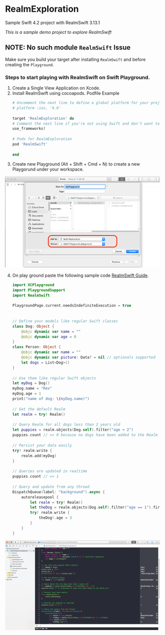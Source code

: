 # RealmExploration
Sample Swift 4.2 project with RealmSwift 3.13.1

*This is a sample demo project to explore RealmSwift*


## NOTE: No such module `RealmSwift` Issue 

Make sure you build your target after installing `RealmSwift` and before creating the `Playground`.
 
### Steps to start  playing with RealmSwift on Swift Playground.

1. Create a Single View Application on Xcode.
2. Install RealmSwift using cocoapods. Podfile Example
    ```ruby
    # Uncomment the next line to define a global platform for your project
    # platform :ios, '9.0'

    target 'RealmExploration' do
    # Comment the next line if you're not using Swift and don't want to use dynamic frameworks
    use_frameworks!
  
    # Pods for RealmExploration 
    pod 'RealmSwift'
    
    end
    ```
3. Create new Playground (Alt + Shift + Cmd + N) to create a new Playgorund under your workspace.
  
  ![Add Play Ground](https://raw.githubusercontent.com/sauvikdolui/RealmExploration/master/screenshots/AddPlayGround.png)    

4. On play ground paste the following sample code [RealmSwift Guide](https://realm.io/docs/swift/latest/).
    ```swift
    import XCPlayground
    import PlaygroundSupport
    import RealmSwift

    PlaygroundPage.current.needsIndefiniteExecution = true


    // Define your models like regular Swift classes
    class Dog: Object {
        @objc dynamic var name = ""
        @objc dynamic var age = 0
    }
    class Person: Object {
        @objc dynamic var name = ""
        @objc dynamic var picture: Data? = nil // optionals supported
        let dogs = List<Dog>()
    }

    // Use them like regular Swift objects
    let myDog = Dog()
    myDog.name = "Rex"
    myDog.age = 1
    print("name of dog: \(myDog.name)")

    // Get the default Realm
    let realm = try! Realm()

    // Query Realm for all dogs less than 2 years old
    let puppies = realm.objects(Dog.self).filter("age < 2")
    puppies.count // => 0 because no dogs have been added to the Realm yet

    // Persist your data easily
    try! realm.write {
        realm.add(myDog)
    }

    // Queries are updated in realtime
    puppies.count // => 1

    // Query and update from any thread
    DispatchQueue(label: "background").async {
        autoreleasepool {
            let realm = try! Realm()
            let theDog = realm.objects(Dog.self).filter("age == 1").first
            try! realm.write {
                theDog!.age = 3
            }
        }
    }
    ```

![Playing with RealmSwift](https://raw.githubusercontent.com/sauvikdolui/RealmExploration/master/screenshots/RealmSwiftOnPlayGround.png)

